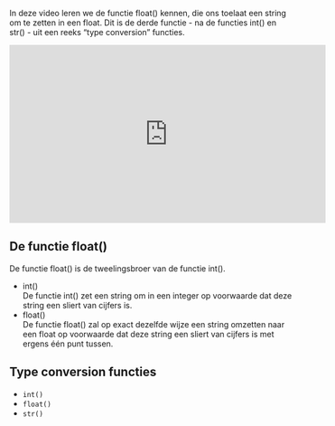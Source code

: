 In deze video leren we de functie float() kennen, die ons toelaat een string om te zetten in een float. Dit is de derde functie - na de functies int() en str() - uit een reeks “type conversion” functies.

<div align="center">
  <iframe width="560" height="315" src="https://www.youtube.com/embed/EQ26girUxyI" title="YouTube video player" frameborder="0" allow="accelerometer; autoplay; clipboard-write; encrypted-media; gyroscope; picture-in-picture; web-share" allowfullscreen></iframe>
</div>

## De functie float()
De functie float() is de tweelingsbroer van de functie int().
<ul>
  <li>int() <br>
    De functie int() zet een string om in een integer op voorwaarde dat deze string een sliert van cijfers is.
  </li>
  <li>float() <br>
    De functie float() zal op exact dezelfde wijze een string omzetten naar een float op voorwaarde dat deze string een sliert van cijfers is met ergens één punt           tussen.
  </li>
</ul>

## Type conversion functies
* <code>int()</code>
* <code>float()</code>
* <code>str()</code>
